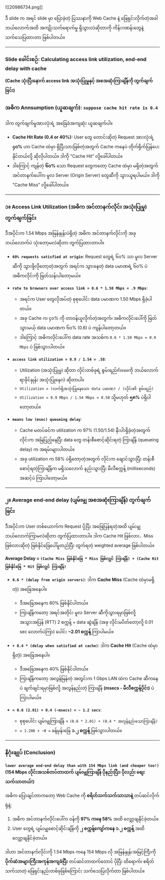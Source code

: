 ![[20986734.png]]

ဒီ slide က အရင် slide မှာ ပြောခဲ့တဲ့ ပြဿနာကို Web Cache နဲ့ ဖြေရှင်းလိုက်တဲ့အခါ ဘယ်လောက်အထိ အကျိုးသက်ရောက်မှု ရှိသွားလဲဆိုတာကို ကိန်းဂဏန်းတွေနဲ့ သက်သေပြထားတာ ဖြစ်ပါတယ်။

---

### Slide ခေါင်းစဉ်: Calculating access link utilization, end-end delay with cache
**(Cache သုံးပြီးနောက် access link အသုံးပြုမှုနှင့် အစအဆုံးကြာချိန်ကို တွက်ချက်ခြင်း)**

### အဓိက Annsumption (ယူဆချက်): `suppose cache hit rate is 0.4`

ဒါက တွက်ချက်မှုအားလုံးရဲ့ အခြေခံအကျဆုံး ယူဆချက်ပါ။
*   **Cache Hit Rate (0.4 or 40%):** User တွေ တောင်းဆိုတဲ့ Request အားလုံးရဲ့ **၄၀%** ဟာ Cache ထဲမှာ ရှိပြီးသားဖြစ်တဲ့အတွက် Cache ကနေပဲ တိုက်ရိုက်ပြန်ပေးနိုင်တယ်လို့ ဆိုလိုပါတယ်။ ဒါကို "Cache Hit" လို့ခေါ်ပါတယ်။
*   ဒါကြောင့် ကျန်တဲ့ **၆၀%** သော Request တွေကတော့ Cache ထဲမှာ မရှိတဲ့အတွက် အင်တာနက်ပေါ်က မူလ Server (Origin Server) တွေဆီကို သွားယူရပါမယ်။ ဒါကို "Cache Miss" လို့ခေါ်ပါတယ်။

---

### ၁။ Access Link Utilization (အဓိက အင်တာနက်လိုင်း အသုံးပြုမှု) တွက်ချက်ခြင်း

ဒီအပိုင်းက 1.54 Mbps အမြန်နှုန်းပဲရှိတဲ့ အဓိက အင်တာနက်လိုင်းကို အခု ဘယ်လောက်ပဲ သုံးတော့မလဲဆိုတာ တွက်ပြထားတာပါ။

*   **`60% requests satisfied at origin`**: Request တွေရဲ့ ၆၀% သာ မူလ Server ဆီကို သွားဖို့လိုတော့တဲ့အတွက် အရင်က သွားနေတဲ့ data ပမာဏရဲ့ ၆၀% ပဲ အဓိကလိုင်းကို ဖြတ်သန်းပါတော့မယ်။

*   **`rate to browsers over access link = 0.6 * 1.50 Mbps = .9 Mbps`**:
    *   အရင်က User တွေလိုအပ်တဲ့ စုစုပေါင်း data ပမာဏက 1.50 Mbps ရှိခဲ့ပါတယ်။
    *   အခု Cache က ၄၀% ကို တာဝန်ယူလိုက်တဲ့အတွက်၊ အဓိကလိုင်းပေါ်ကို ဖြတ်သွားမယ့် data ပမာဏက ၆၀% (0.6) ပဲ ကျန်ပါတော့တယ်။
    *   ဒါကြောင့် အဓိကလိုင်းပေါ်က data rate အသစ်က `0.6 * 1.50 Mbps = 0.9 Mbps` ပဲ ဖြစ်သွားပါတယ်။

*   **`access link utilization = 0.9 / 1.54 = .58`**:
    *   Utilization (အသုံးပြုမှု) ဆိုတာ လိုင်းတစ်ခုရဲ့ စွမ်းရည်ทั้งหมดကို ဘယ်လောက်ရာခိုင်နှုန်း အသုံးပြုနေလဲ ဆိုတာပါ။
    *   `Utilization = (လက်ရှိအသုံးပြုနေသော data ပမာဏ) / (လိုင်း၏ စွမ်းရည်)`
    *   `Utilization = 0.9 Mbps / 1.54 Mbps = 0.58` သို့မဟုတ် **၅၈%** ပဲရှိပါတော့တယ်။

*   **`means low (msec) queueing delay`**:
    *   Cache မတပ်ခင်က utilization က 97% (1.50/1.54) နီးပါးရှိခဲ့တဲ့အတွက် လိုင်းက အမြဲပြည့်နေပြီး data တွေ တန်းစီစောင့်ဆိုင်းရတဲ့ ကြာချိန် (queueing delay) က အရမ်းများပါတယ်။
    *   အခု utilization က 58% ပဲရှိတော့တဲ့အတွက် လိုင်းက ချောင်သွားပြီး တန်းစီစောင့်ရတဲ့ကြာချိန်က မရှိသလောက် နည်းသွားပြီး မီလီစက္ကန့် (milliseconds) အဆင့်ပဲ ကြာပါတော့မယ်။

---

### ၂။ Average end-end delay (ပျမ်းမျှ အစအဆုံးကြာချိန်) တွက်ချက်ခြင်း

ဒီအပိုင်းက User တစ်ယောက်က Request ပို့ပြီး အဖြေပြန်ရတဲ့အထိ ပျမ်းမျှ ဘယ်လောက်ကြာမလဲဆိုတာ တွက်ပြထားတာပါ။ ဒါက Cache Hit ဖြစ်လား、Miss ဖြစ်လားဆိုတဲ့ ဖြစ်နိုင်ခြေပေါ်မူတည်ပြီး တွက်ရတဲ့ weighted average ဖြစ်ပါတယ်။

**Average Delay = `(Cache Miss ဖြစ်နိုင်ခြေ * Miss ဖြစ်လျှင် ကြာချိန်) + (Cache Hit ဖြစ်နိုင်ခြေ * Hit ဖြစ်လျှင် ကြာချိန်)`**

*   **`0.6 * (delay from origin servers)`**: ဒါက **Cache Miss** (Cache ထဲမှာမရှိတဲ့) အခြေအနေပါ။
    *   ဒီအခြေအနေက 60% ဖြစ်နိုင်ပါတယ်။
    *   ကြာချိန်ကတော့ အရင်အတိုင်း မူလ Server ဆီကိုသွားရမှာဖြစ်လို့ အသွားအပြန် (RTT) 2 စက္ကန့် + data ဆွဲချိန် (အခု လိုင်းမပိတ်တော့လို့ 0.01 sec လောက်ပဲကြာ) ပေါင်း **~2.01 စက္ကန့်** ကြာပါမယ်။

*   **`+ 0.4 * (delay when satisfied at cache)`**: ဒါက **Cache Hit** (Cache ထဲမှာရှိတဲ့) အခြေအနေပါ။
    *   ဒီအခြေအနေက 40% ဖြစ်နိုင်ပါတယ်။
    *   ကြာချိန်ကတော့ အလွန်မြန်တဲ့ အတွင်းက 1 Gbps LAN ထဲက Cache ဆီကနေပဲ ချက်ချင်းရမှာဖြစ်လို့ အလွန်နည်းတဲ့ ကြာချိန် **(msecs - မီလီစက္ကန့်ပိုင်း)** ပဲ ကြာပါမယ်။

*   **`= 0.6 (2.01) + 0.4 (~msecs) = ~ 1.2 secs`**:
    *   စုစုပေါင်း ပျမ်းမျှကြာချိန် = `(0.6 * 2.01) + (0.4 * အလွန်နည်းသောကြာချိန်)`
    *   `= 1.206 + ~0 =` ခန့်မှန်းခြေ **၁.၂ စက္ကန့်** ဖြစ်သွားပါတယ်။

---

### နိဂုံးချုပ် (Conclusion)

**`lower average end-end delay than with 154 Mbps link (and cheaper too!)`**
**(154 Mbps လိုင်းအသစ်တပ်တာထက် ပျမ်းမျှကြာချိန် ပိုနည်းပြီး၊ ပိုလည်း စျေးသက်သာတယ်!)**

အဓိက ပြောချင်တာကတော့ Web Cache ကို **စရိတ်သက်သက်သာသာနဲ့** တပ်ဆင်လိုက်ရုံနဲ့:
1.  အဓိက အင်တာနက်လိုင်းပေါ်က ဝန်ကို **97% ကနေ 58%** အထိ လျှော့ချနိုင်ခဲ့တယ်။
2.  User တွေရဲ့ ပျမ်းမျှစောင့်ဆိုင်းချိန်ကို **၂ စက္ကန့်ကျော်ကနေ ၁.၂ စက္ကန့်** အထိ လျှော့ချနိုင်ခဲ့တယ်။

ဒါဟာ အင်တာနက်လိုင်းကို 1.54 Mbps ကနေ 154 Mbps လို အမြန်နှုန်းအမြင့်ကြီးကို **ပိုက်ဆံအများကြီးအကုန်အကျခံပြီး** တပ်ဆင်တာထက်တောင် ပိုပြီး ထိရောက်၊ စရိတ်သက်သာတဲ့ ဖြေရှင်းနည်းတစ်ခုဖြစ်ကြောင်း သက်သေပြလိုက်တာ ဖြစ်ပါတယ်။